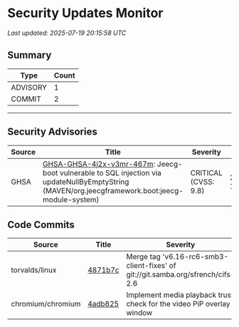 # Security Updates Monitor

*Last updated: 2025-07-19 20:15:58 UTC*

## Summary
| Type | Count |
|------|-------|
| ADVISORY | 1 |
| COMMIT | 2 |

---

## Security Advisories

| Source | Title | Severity | Date |
|--------|-------|----------|------|
| GHSA | [GHSA-GHSA-4j2x-v3mr-467m](https://github.com/advisories/GHSA-4j2x-v3mr-467m): Jeecg-boot vulnerable to SQL injection via updateNullByEmptyString (MAVEN/org.jeecgframework.boot:jeecg-module-system) | CRITICAL (CVSS: 9.8) | 2022-11-25 |

## Code Commits

| Source | Title | Severity | Date |
|--------|-------|----------|------|
| torvalds/linux | [4871b7c](https://github.com/torvalds/linux/commit/4871b7cb27f480f6ecce804f81d4b9ee27281dd2) | Merge tag 'v6.16-rc6-smb3-client-fixes' of git://git.samba.org/sfrench/cifs-2.6 | 2025-07-19 |
| chromium/chromium | [4adb825](https://github.com/chromium/chromium/commit/4adb82512af566927fcda8574504324c27653f58) | Implement media playback trust check for the video PiP overlay window | 2025-07-18 |

